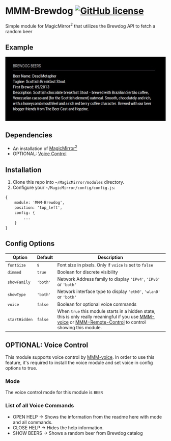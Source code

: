 # MMM-Brewdog [![GitHub license](https://img.shields.io/badge/license-MIT-blue.svg?style=flat)](https://raw.githubusercontent.com/fewieden/MMM-ip/master/LICENSE)

Simple module for MagicMirror<sup>2</sup> that utilizes the Brewdog API to fetch a random beer


## Example

![](.github/MMM-Brewdog.jpg)

## Dependencies

* An installation of [MagicMirror<sup>2</sup>](https://github.com/MichMich/MagicMirror)
* OPTIONAL: [Voice Control](https://github.com/fewieden/MMM-voice)

## Installation

1. Clone this repo into `~/MagicMirror/modules` directory.
1. Configure your `~/MagicMirror/config/config.js`:

```
{
    module: 'MMM-Brewdog',
    position: 'top_left',
    config: {
        ...
    }
}
```

## Config Options

| **Option** | **Default** | **Description** |
| --- | --- | --- |
| `fontSize` | `9` | Font size in pixels. Only if `voice` is set to `false` |
| `dimmed` | `true` | Boolean for discrete visibility |
| `showFamily` | `'both'` | Network Address family to display `'IPv4'`, `'IPv6'` or `'both'` |
| `showType` | `'both'` | Network interface type to display `'eth0'`, `'wlan0'` or `'both'` |
| `voice` | `false` | Boolean for optional voice commands |
| `startHidden` | `false` | When `true` this module starts in a hidden state, this is only really meaningful if you use [MMM-voice](https://github.com/fewieden/MMM-voice) or [MMM-Remote-Control](https://github.com/Jopyth/MMM-Remote-Control.git) to control showing this module.|

## OPTIONAL: Voice Control

This module supports voice control by [MMM-voice](https://github.com/fewieden/MMM-voice). In order to use this feature, it's required to install the voice module and set voice in config options to true.

### Mode

The voice control mode for this module is `BEER`

### List of all Voice Commands

* OPEN HELP -> Shows the information from the readme here with mode and all commands.
* CLOSE HELP -> Hides the help information.
* SHOW BEERS -> Shows a random beer from Brewdog catalog

